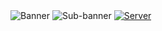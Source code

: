 <a>
    <img alt="Banner" src="https://github.com/hayfidev/hayfii/blob/main/banner.png">
</a>
<a>
    <img alt="Sub-banner" src="https://github.com/hayfidev/hayfii/blob/main/subbanner.png">
</a>
<style>
    .hover {
        display: none;
    }
</style>
<a href="https://dsc.gg/hayfi">
    <img class="normal" alt="Server" src="https://github.com/hayfidev/hayfii/blob/main/discordserver.png">
    <img class="hover" alt="ServerHover" src="https://github.com/hayfidev/hayfii/blob/main/discordserver_hover.png">
</a>
